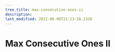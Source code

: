 ```yaml
---
tree_title: max-consecutive-ones-ii
description: 
last_modified: 2022-06-09T21:23:28.2328
---
```


# Max Consecutive Ones II
